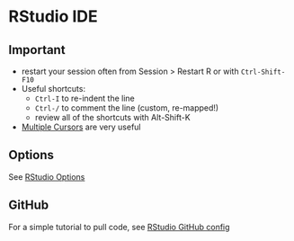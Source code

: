 # RStudio IDE 

## Important 

- restart your session often from Session > Restart R or with `Ctrl-Shift-F10`
- Useful shortcuts:
    + `Ctrl-I` to re-indent the line
    + `Ctrl-/` to comment the line (custom, re-mapped!)
    + review all of the shortcuts with Alt-Shift-K
- [Multiple Cursors](https://blog.rstudio.org/2015/05/06/rstudio-v0-99-preview-more-editor-enhancements/) are very useful


## Options

See [RStudio Options](options/README)

## GitHub

For a simple tutorial to pull code, see [RStudio GitHub config](github/README)
